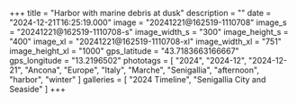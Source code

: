 +++
title = "Harbor with marine debris at dusk"
description = ""
date = "2024-12-21T16:25:19.000"
image = "20241221@162519-1110708"
image_s = "20241221@162519-1110708-s"
image_width_s = "300"
image_height_s = "400"
image_xl = "20241221@162519-1110708-xl"
image_width_xl = "751"
image_height_xl = "1000"
gps_latitude = "43.7183663166667"
gps_longitude = "13.2196502"
phototags = [ "2024", "2024-12", "2024-12-21", "Ancona", "Europe", "Italy", "Marche", "Senigallia", "afternoon", "harbor", "winter" ]
galleries = [ "2024 Timeline", "Senigallia City and Seaside" ]
+++
